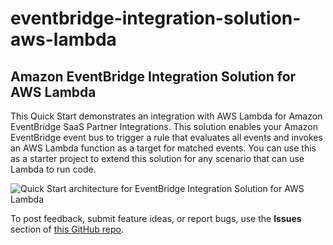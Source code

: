# eventbridge-integration-solution-aws-lambda
## Amazon EventBridge Integration Solution for AWS Lambda

This Quick Start demonstrates an integration with AWS Lambda for Amazon EventBridge SaaS Partner Integrations. This solution enables your Amazon EventBridge event bus to trigger a rule that evaluates all events and invokes an AWS Lambda function as a target for matched events. You can use this as a starter project to extend this solution for any scenario that can use Lambda to run code.

![Quick Start architecture for EventBridge Integration Solution for AWS Lambda](https://github.com/aws-quickstart/eventbridge-integration-solution-aws-lambda/raw/master/images/arch-eventbridge-lambda.png)


To post feedback, submit feature ideas, or report bugs, use the **Issues** section of [this GitHub repo](https://github.com/aws-quickstart/eventbridge-integration-solution-aws-lambda).
